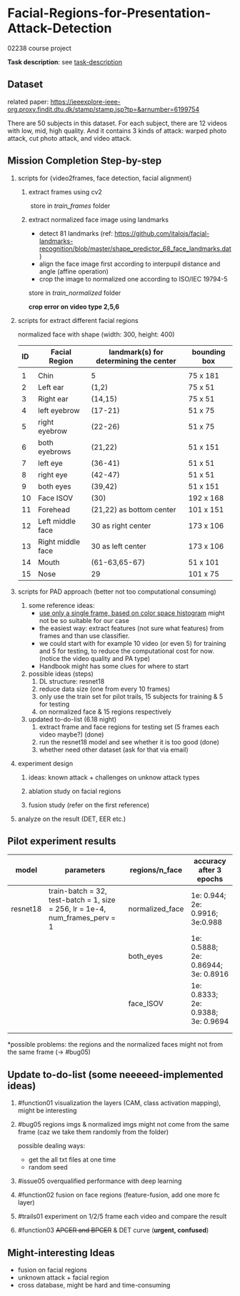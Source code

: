 # Facial-Regions-for-Presentation-Attack-Detection
02238 course project

**Task description**: see [task-description](./RPA-task-description.pdf)



## Dataset

related paper: https://ieeexplore-ieee-org.proxy.findit.dtu.dk/stamp/stamp.jsp?tp=&arnumber=6199754

There are 50 subjects in this dataset. For each subject, there are 12 videos with low, mid, high quality. And it contains 3 kinds of attack: warped photo attack, cut photo attack, and video attack.





## Mission Completion Step-by-step

1. scripts for {video2frames, face detection, facial alignment}

   1. extract frames using cv2

      ​	store in *train_frames* folder

   2. extract normalized face image using landmarks

      * detect 81 landmarks (ref: https://github.com/italojs/facial-landmarks-recognition/blob/master/shape_predictor_68_face_landmarks.dat)
      * align the face image first according to interpupil distance and angle (affine operation)
      * crop the image to normalized one according to ISO/IEC 19794-5

      store in *train_normalized* folder

      **crop error on video type 2,5,6**

2. scripts for extract different facial regions 

   normalized face with shape (width: 300, height: 400)

   

   | ID   | Facial Region     | landmark(s) for determining the center | bounding box |
   | :--- | ----------------- | -------------------------------------- | ------------ |
   |      |                   |                                        |              |
   | 1    | Chin              | 5                                      | 75 x 181     |
   | 2    | Left ear          | (1,2)                                  | 75 x 51      |
   | 3    | Right ear         | (14,15)                                | 75 x 51      |
   | 4    | left eyebrow      | (17-21)                                | 51 x 75      |
   | 5    | right eyebrow     | (22-26)                                | 51 x 75      |
   | 6    | both eyebrows     | (21,22)                                | 51 x 151     |
   | 7    | left eye          | (36-41)                                | 51 x 51      |
   | 8    | right eye         | (42-47)                                | 51 x 51      |
   | 9    | both eyes         | (39,42)                                | 51 x 151     |
   | 10   | Face ISOV         | (30)                                   | 192 x 168    |
   | 11   | Forehead          | (21,22) as bottom center               | 101 x 151    |
   | 12   | Left middle face  | 30 as right center                     | 173 x 106    |
   | 13   | Right middle face | 30 as left center                      | 173 x 106    |
   | 14   | Mouth             | (61-63,65-67)                          | 51 x 101     |
   | 15   | Nose              | 29                                     | 101 x 75     |

   

3. scripts for PAD approach (better not too computational consuming) 

   1. some reference ideas:
      * [use only a single frame, based on color space histogram](https://github.com/ee09115/spoofing_detection) might not be so suitable for our case
      * the easiest way: extract features (not sure what features) from frames and than use classifier.
      * we could start with for example 10 video (or even 5) for training and 5 for testing, to reduce the computational cost for now. (notice the video quality and PA type)
      * Handbook might has some clues for where to start
   2. possible ideas (steps)
      1. DL structure: resnet18 
      2. reduce data size (one from every 10 frames)
      3. only use the train set for pilot trails, 15 subjects for training & 5 for testing
      4. on normalized face & 15 regions respectively 
   3. updated to-do-list (6.18 night)
      1. extract frame and face regions for testing set (5 frames each video maybe?) (done)
      2. run the resnet18 model and see whether it is too good (done)
      3. whether need other dataset (ask for that via email)

4. experiment design 

   1. ideas: known attack + challenges on unknow attack types

   2. ablation study on facial regions

   3. fusion study (refer on the first reference)

      

5. analyze on the result (DET, EER etc.)






## Pilot experiment results

| model    | parameters                                                   | regions/n_face  | accuracy after 3 epochs             |
| -------- | ------------------------------------------------------------ | --------------- | ----------------------------------- |
| resnet18 | train-batch = 32, test-batch = 1, size = 256, lr = 1e-4, num_frames_perv = 1 | normalized_face | 1e: 0.944; 2e: 0.9916; 3e:0.988     |
|          |                                                              | both_eyes       | 1e: 0.5888; 2e: 0.86944; 3e: 0.8916 |
|          |                                                              | face_ISOV       | 1e: 0.8333; 2e: 0.9388; 3e: 0.9694  |
|          |                                                              |                 |                                     |
|          |                                                              |                 |                                     |

*possible problems: the regions and the normalized faces might not from the same frame (-> #bug05)



## Update to-do-list (some neeeeed-implemented ideas)

1. #function01 visualization the layers (CAM, class activation mapping), might be interesting

2. #bug05 regions imgs &  normalized imgs might not come from the same frame (caz we take them randomly from the folder) 

   possible dealing ways: 

   * get the all txt files at one time
   * random seed

3. #issue05 overqualified performance with deep learning 

4. #function02 fusion on face regions (feature-fusion, add one more fc layer)

5. #trails01 experiment on 1/2/5 frame each video and compare the result

6. #function03 ~~APCER and BPCER~~ & DET curve (**urgent, confused**) 

   

## Might-interesting Ideas

- fusion on facial regions 
- unknown attack + facial region 
- cross database, might be hard and time-consuming 
